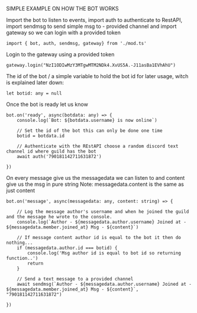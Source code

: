 SIMPLE EXAMPLE ON HOW THE BOT WORKS


Import the bot to listen to events, import auth to authenticate to RestAPI, import sendmsg to send simple msg to -
provided channel and import gateway so we can login with a provided token
```
import { bot, auth, sendmsg, gateway} from './mod.ts'
```

Login to the gateway using a provided token
````
gateway.login("NzI1ODIwMzY3MTgwMTM2NDk4.XvUS5A.-J11asBa1EVhAhU")
````
The id of the bot / a simple variable to hold the bot id for later usage, witch is explained later down:
```
let botid: any = null
```

Once the bot is ready let us know
```
bot.on('ready', async(botdata: any) => {
    console.log(`Bot: ${botdata.username} is now online`)

    // Set the id of the bot this can only be done one time
    botid = botdata.id

    // Authenticate with the REstAPI choose a random discord text channel id where guild has the bot
    await auth('790181142711631872')

})
````
On every message give us the messagedata we can listen to and content give us the msg in pure string
Note: messagedata.content is the same as just content
````
bot.on('message', async(messagedata: any, content: string) => {

    // Log the message author's username and when he joined the guild and the message he wrote to the console.
    console.log(`Author - ${messagedata.author.username} Joined at - ${messagedata.member.joined_at} Msg - ${content}`)

    // If message content author id is equal to the bot it then do nothing...
    if (messagedata.author.id === botid) {
        console.log('Msg author id is equal to bot id so returning function..')
        return
    }

    // Send a text message to a provided channel
    await sendmsg(`Author - ${messagedata.author.username} Joined at - ${messagedata.member.joined_at} Msg - ${content}`, "790181142711631872")

})
````

